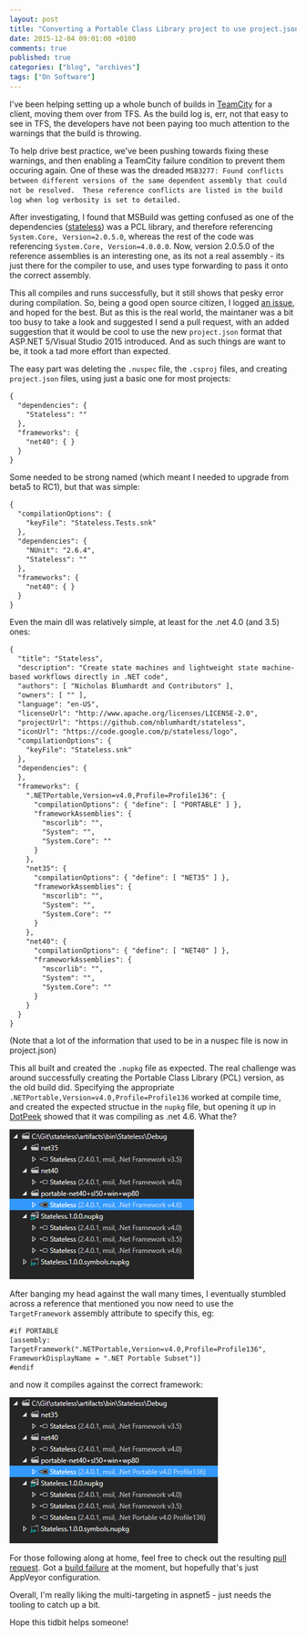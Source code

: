 ```yaml
---
layout: post
title: "Converting a Portable Class Library project to use project.json"
date: 2015-12-04 09:01:00 +0100
comments: true
published: true
categories: ["blog", "archives"]
tags: ["On Software"]
---
```


I've been helping setting up a whole bunch of builds in [TeamCity](http://jetbrains.com/teamcity) for a client, moving them over from TFS. As the build log is, err, not that easy to see in TFS, the developers have not been paying too much attention to the warnings that the build is throwing.

To help drive best practice, we've been pushing towards fixing these warnings, and then enabling a TeamCity failure condition to prevent them occuring again. One of these was the dreaded `MSB3277: Found conflicts between different versions of the same dependent assembly that could not be resolved.  These reference conflicts are listed in the build log when log verbosity is set to detailed.`

After investigating, I found that MSBuild was getting confused as one of the dependencies ([stateless](https://github.com/nblumhardt/stateless)) was a PCL library, and therefore referencing `System.Core, Version=2.0.5.0`, whereas the rest of the code was referencing `System.Core, Version=4.0.0.0`. Now, version 2.0.5.0 of the reference assemblies is an interesting one, as its not a real assembly - its just there for the compiler to use, and uses type forwarding to pass it onto the correct assembly.

This all compiles and runs successfully, but it still shows that pesky error during compilation. So, being a good open source citizen, I logged [an issue](https://github.com/nblumhardt/stateless/issues/37), and hoped for the best. But as this is the real world, the maintaner was a bit too busy to take a look and suggested I send a pull request, with an added suggestion that it would be cool to use the new `project.json` format that ASP.NET 5/Visual Studio 2015 introduced. And as such things are want to be, it took a tad more effort than expected.

<!-- more -->

The easy part was deleting the `.nuspec` file, the `.csproj` files, and creating `project.json` files, using just a basic one for most projects:

```
{
  "dependencies": {
    "Stateless": ""
  },
  "frameworks": {
    "net40": { }
  }
}
```

Some needed to be strong named (which meant I needed to upgrade from beta5 to RC1), but that was simple:

```
{
  "compilationOptions": {
    "keyFile": "Stateless.Tests.snk"
  },
  "dependencies": {
    "NUnit": "2.6.4",
    "Stateless": ""
  },
  "frameworks": {
    "net40": { }
  }
} 
``` 

Even the main dll was relatively simple, at least for the .net 4.0 (and 3.5) ones:

```
{
  "title": "Stateless",
  "description": "Create state machines and lightweight state machine-based workflows directly in .NET code",
  "authors": [ "Nicholas Blumhardt and Contributors" ],
  "owners": [ "" ],
  "language": "en-US",
  "licenseUrl": "http://www.apache.org/licenses/LICENSE-2.0",
  "projectUrl": "https://github.com/nblumhardt/stateless",
  "iconUrl": "https://code.google.com/p/stateless/logo",
  "compilationOptions": {
    "keyFile": "Stateless.snk"
  },
  "dependencies": {
  },
  "frameworks": {
    ".NETPortable,Version=v4.0,Profile=Profile136": {
      "compilationOptions": { "define": [ "PORTABLE" ] },
      "frameworkAssemblies": {
        "mscorlib": "",
        "System": "",
        "System.Core": ""
      }
    },
    "net35": {
      "compilationOptions": { "define": [ "NET35" ] },
      "frameworkAssemblies": {
        "mscorlib": "",
        "System": "",
        "System.Core": ""
      }
    },
    "net40": {
      "compilationOptions": { "define": [ "NET40" ] },
      "frameworkAssemblies": {
        "mscorlib": "",
        "System": "",
        "System.Core": ""
      }
    }
  }
}
```

(Note that a lot of the information that used to be in a nuspec file is now in project.json)

This all built and created the `.nupkg` file as expected. The real challenge was around successfully creating the Portable Class Library (PCL) version, as the old build did. Specifying the appropriate `.NETPortable,Version=v4.0,Profile=Profile136` worked at compile time, and created the expected structue in the `nupkg` file, but opening it up in [DotPeek](http://jetbrains.com/dotpeek) showed that it was compiling as .net 4.6. What the?

![.net 4.0 PCL ends up targeting .net v4.6?](/assets/img/portable-class-libraries-in-aspnet5-incorrect-framework.png)

After banging my head against the wall many times, I eventually stumbled across a reference that mentioned you now need to use the `TargetFramework` assembly attribute to specify this, eg:

```
#if PORTABLE
[assembly: TargetFramework(".NETPortable,Version=v4.0,Profile=Profile136", FrameworkDisplayName = ".NET Portable Subset")]
#endif
```
  
and now it compiles against the correct framework:

![targeting correct framework](/assets/img/portable-class-libraries-in-aspnet5-correct-framework.png)

For those following along at home, feel free to check out the resulting [pull request](https://github.com/nblumhardt/stateless/pull/41). Got a [build failure](https://ci.appveyor.com/project/NicholasBlumhardt/stateless/build/2.5.33) at the moment, but hopefully that's just AppVeyor configuration.

Overall, I'm really liking the multi-targeting in aspnet5 - just needs the tooling to catch up a bit.

Hope this tidbit helps someone!
